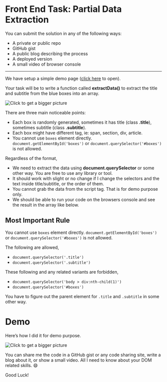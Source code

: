 # Front End Task: Partial Data Extraction

You can submit the solution in any of the following ways:

- A private or public repo
- GitHub gist
- A public blog describing the process
- A deployed version
- A small video of browser console

---

We have setup a simple demo page ([click here](https://entrptaher.github.io/playground-partial-extraction/) to open).

Your task will be to write a function called **extractData()** to extract the title and subtitle from the blue boxes into an array.

![Click to get a bigger picture](https://paper-attachments.dropbox.com/s_D3D02C284C1AD135CFEC5696FDC4188E7AAA83967FDBE177459B1828A81FA612_1559326267824_image.png)

There are three main noticeable points:

- Each box is randomly generated, sometimes it has title (class **.title**), sometimes subtitle (class **.subtitle**).
- Each box might have different tag, ie: span, section, div, article.
- You cannot use `boxes` element directly. `document.getElementById('boxes')` or `document.querySelector('#boxes')` is not allowed.

Regardless of the format,
- We need to extract the data using **document.querySelector** or some other way. You are free to use any library or tool.
- It should work with slight or no change if I change the selectors and the text inside title/subtitle, or the order of them.
- You cannot grab the data from the script tag. That is for demo purpose only.
- We should be able to run your code on the browsers console and see the result in the array like below.

## Most Important Rule

You cannot use `boxes` element directly. `document.getElementById('boxes')` or `document.querySelector('#boxes')` is not allowed. 

The following are allowed,
- `document.querySelector('.title')`
- `document.querySelector('.subtitle')`

These following and any related variants are forbidden,
- `document.querySelector('body > div:nth-child(1)')`
- ``document.querySelector('#boxes')``

You have to figure out the parent element for `.title` and `.subtitle` in some other way. 

# Demo
Here’s how I did it for demo purpose.

![Click to get a bigger picture](https://paper-attachments.dropbox.com/s_D3D02C284C1AD135CFEC5696FDC4188E7AAA83967FDBE177459B1828A81FA612_1559326064685_image.png)

You can share me the code in a GitHub gist or any code sharing site, write a blog about it, or show a small video. All I need to know about your DOM related skills. 😄

Good Luck!
